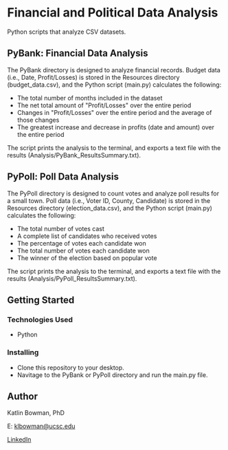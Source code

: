 # Financial and Political Data Analysis 

Python scripts that analyze CSV datasets. 

## PyBank: Financial Data Analysis 

The PyBank directory is designed to analyze financial records. Budget data (i.e., Date, Profit/Losses) is stored in the Resources directory (budget_data.csv), and the Python script (main.py) calculates the following:
- The total number of months included in the dataset
- The net total amount of "Profit/Losses" over the entire period
- Changes in "Profit/Losses" over the entire period and the average of those changes
- The greatest increase and decrease in profits (date and amount) over the entire period

The script prints the analysis to the terminal, and exports a text file with the results (Analysis/PyBank_ResultsSummary.txt).

## PyPoll: Poll Data Analysis 

The PyPoll directory is designed to count votes and analyze poll results for a small town. Poll data (i.e., Voter ID, County, Candidate) is stored in the Resources directory (election_data.csv), and the Python script (main.py) calculates the following:
- The total number of votes cast
- A complete list of candidates who received votes
- The percentage of votes each candidate won
- The total number of votes each candidate won
- The winner of the election based on popular vote

The script prints the analysis to the terminal, and exports a text file with the results (Analysis/PyPoll_ResultsSummary.txt).

## Getting Started

### Technologies Used 

* Python

### Installing

* Clone this repository to your desktop.
* Navitage to the PyBank or PyPoll directory and run the main.py file.

## Author

Katlin Bowman, PhD

E: klbowman@ucsc.edu

[LinkedIn](https://www.linkedin.com/in/katlin-bowman/)
  
